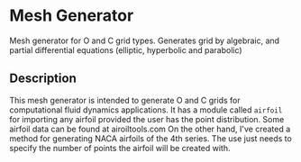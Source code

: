 # Mesh Generator
Mesh generator for O and C grid types.
Generates grid by algebraic, and partial differential equations (elliptic, hyperbolic and parabolic)

## Description
This mesh generator is intended to generate O and C grids for computational fluid dynamics applications.
It has a module called `airfoil` for importing any airfoil provided the user has the point distribution.
Some airfoil data can be found at airoiltools.com
On the other hand, I've created a method for generating NACA airfoils of the 4th series. The use just needs to specify the number of points the airfoil will be created with.
